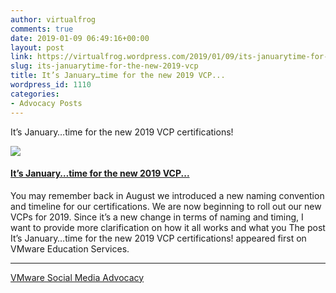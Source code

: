 ```yaml
---
author: virtualfrog
comments: true
date: 2019-01-09 06:49:16+00:00
layout: post
link: https://virtualfrog.wordpress.com/2019/01/09/its-januarytime-for-the-new-2019-vcp/
slug: its-januarytime-for-the-new-2019-vcp
title: It’s January…time for the new 2019 VCP...
wordpress_id: 1110
categories:
- Advocacy Posts
---
```


It’s January…time for the new 2019 VCP certifications!

[![](https://d3utlhu53nfcwz.cloudfront.net/171901/cdnImage/article/d6ea3928-4c90-49e7-a3cf-e225f1e7f950/?size=Box320)](http://bit.ly/2ACq3qd)

#### [It’s January…time for the new 2019 VCP...](http://bit.ly/2ACq3qd)

You may remember back in August we introduced a new naming convention and timeline for our certifications. We are now beginning to roll out our new VCPs for 2019. Since it’s a new change in terms of naming and timing, I want to provide more clarification on how it all works and what you The post It’s January…time for the new 2019 VCP certifications! appeared first on VMware Education Services.

* * *

[VMware Social Media Advocacy](http://advocacy.vmware.com)
